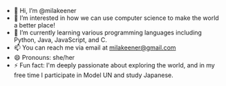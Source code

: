 - 👋 Hi, I’m @milakeener
- 👀 I’m interested in how we can use computer science to make the world a better place!
- 🌱 I’m currently learning various programming languages including Python, Java, JavaScript, and C.
- 📫 You can reach me via email at milakeener@gmail.com
- 😄 Pronouns: she/her
- ⚡ Fun fact: I'm deeply passionate about exploring the world, and in my free time I participate in Model UN and study Japanese.

<!---
milakeener/milakeener is a ✨ special ✨ repository because its `README.md` (this file) appears on your GitHub profile.
You can click the Preview link to take a look at your changes.
--->
